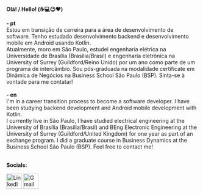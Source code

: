 <b>Olá! / Hello! (:coffee::computer::wink::heart:)</b>

  <b>- pt </b><br>
Estou em transição de carreira para a área de desenvolvimento de software. Tenho estudado desenvolvimento backend e desenvolvimento mobile em Android usando Kotlin.
<br> Atualmente, moro em São Paulo, estudei engenharia elétrica na Universidade de Brasília (Brasília/Brasil) e engenharia eletrônica na University of Surrey (Guildford/Reino Unido) por um ano como parte de um programa de intercâmbio. Sou pós-graduada na modalidade certificate em Dinâmica de Negócios na Business School São Paulo (BSP). Sinta-se à vontade para me contatar!<br><br>
  <b>- en </b><br>
I'm in a career transition process to become a software developer. I have been studying backend development and Android mobile development with Kotlin.
<br> I currently live in São Paulo, I have studied electrical engineering at the University of Brasília (Brasília/Brasil) and BEng Electronic Engineering at the University of Surrey (Guildford/United Kingdom) for one year as part of an exchange program. I did a graduate course in Business Dynamics at the Business School São Paulo (BSP). Feel free to contact me!<br><br>

<b>Socials:</b><br>
<p id ="socials" align="left">
   <a href = "http:/www.linkedin.com/in/mariananoliveira/">
     <img alt="LinkedIn" src="https://user-images.githubusercontent.com/7984098/119355094-3ae4bb00-bc7b-11eb-9254-ec1a53cf6cfc.png" height=40 width=40/></a>
   <a href = "mailto:mariananunoli@gmail.com">
     <img alt="Gmail" src="https://user-images.githubusercontent.com/7984098/119355781-0b827e00-bc7c-11eb-818f-36b353dc13cc.png" height=40 width=40/></a></p>

  
